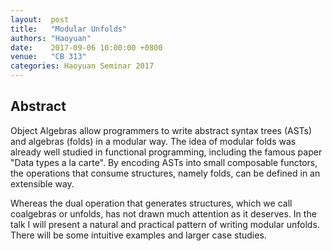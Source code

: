```yaml
--- 
layout:  post 
title:   "Modular Unfolds"
authors: "Haoyuan"
date:    2017-09-06 10:00:00 +0800
venue:   "CB 313"
categories: Haoyuan Seminar 2017
--- 
```

## Abstract

Object Algebras allow programmers to write abstract syntax trees (ASTs) and
algebras (folds) in a modular way. The idea of modular folds was already
well
studied in functional programming, including the famous paper "Data types a
la
carte". By encoding ASTs into small composable functors, the operations that
consume structures, namely folds, can be defined in an extensible way.

Whereas the dual operation that generates structures, which we call
coalgebras
or unfolds, has not drawn much attention as it deserves. In the talk I will
present a natural and practical pattern of writing modular unfolds. There
will
be some intuitive examples and larger case studies.


